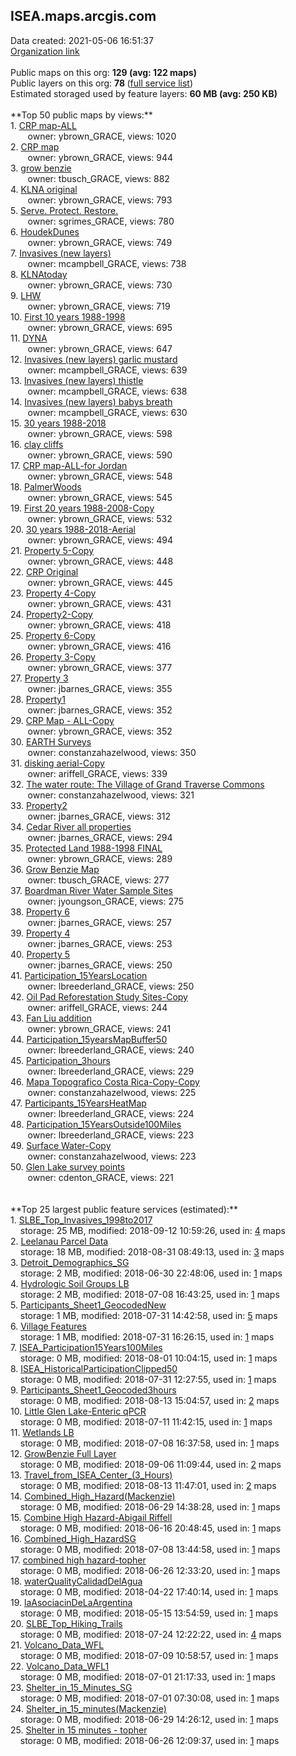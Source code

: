 <h2>ISEA.maps.arcgis.com</h2> Data created: 2021-05-06 16:51:37 <br /><a target='new' href='https://ISEA.maps.arcgis.com'>Organization link</a><br /><br />Public maps on this org: <b>129 (avg: 122 maps)</b><br />Public layers on this org: <b>78 </b>(<a target='new' href='https://services.arcgis.com/0hd9ESOX2udubDk3/ArcGIS/rest/services'>full service list</a>)<br />Estimated storaged used by feature layers: <b>60 MB (avg: 250 KB)</b><br /><br />**Top 50 public maps by views:**<br />  1. <a target='new' href='https://www.arcgis.com/home/item.html?id=af13a67d37ec416db61bc8645d1ec831'>CRP map-ALL</a> <br />  &nbsp;&nbsp;&nbsp;&nbsp; &nbsp;&nbsp;owner: ybrown_GRACE, views: 1020<br />  2. <a target='new' href='https://www.arcgis.com/home/item.html?id=244d4f1b26444ddabed8b4181a124ef8'>CRP map</a> <br />  &nbsp;&nbsp;&nbsp;&nbsp; &nbsp;&nbsp;owner: ybrown_GRACE, views: 944<br />  3. <a target='new' href='https://www.arcgis.com/home/item.html?id=2e5ac3d823b342479d742445e7da07a2'>grow benzie </a> <br />  &nbsp;&nbsp;&nbsp;&nbsp; &nbsp;&nbsp;owner: tbusch_GRACE, views: 882<br />  4. <a target='new' href='https://www.arcgis.com/home/item.html?id=d10809bfd8ec41c7a63ea351dcfa8b7c'>KLNA original</a> <br />  &nbsp;&nbsp;&nbsp;&nbsp; &nbsp;&nbsp;owner: ybrown_GRACE, views: 793<br />  5. <a target='new' href='https://www.arcgis.com/home/item.html?id=60946054cb4445bb95aa91d94b7c361b'>Serve. Protect. Restore. </a> <br />  &nbsp;&nbsp;&nbsp;&nbsp; &nbsp;&nbsp;owner: sgrimes_GRACE, views: 780<br />  6. <a target='new' href='https://www.arcgis.com/home/item.html?id=d0d435cb4f5e4e7c870fe5e0e0410458'>HoudekDunes</a> <br />  &nbsp;&nbsp;&nbsp;&nbsp; &nbsp;&nbsp;owner: ybrown_GRACE, views: 749<br />  7. <a target='new' href='https://www.arcgis.com/home/item.html?id=f196414868b34c0b86b2c9f9289a9781'>Invasives (new layers)</a> <br />  &nbsp;&nbsp;&nbsp;&nbsp; &nbsp;&nbsp;owner: mcampbell_GRACE, views: 738<br />  8. <a target='new' href='https://www.arcgis.com/home/item.html?id=9d8ca4b0a91347088ca08b42073511a6'>KLNAtoday</a> <br />  &nbsp;&nbsp;&nbsp;&nbsp; &nbsp;&nbsp;owner: ybrown_GRACE, views: 730<br />  9. <a target='new' href='https://www.arcgis.com/home/item.html?id=1208f68e6a504217b2b534a51d6e258b'>LHW</a> <br />  &nbsp;&nbsp;&nbsp;&nbsp; &nbsp;&nbsp;owner: ybrown_GRACE, views: 719<br />  10. <a target='new' href='https://www.arcgis.com/home/item.html?id=151507c78dba40e8bba06061df8b0544'>First 10 years 1988-1998</a> <br />  &nbsp;&nbsp;&nbsp;&nbsp; &nbsp;&nbsp;owner: ybrown_GRACE, views: 695<br />  11. <a target='new' href='https://www.arcgis.com/home/item.html?id=205d4233f46f45b797d5b52df29d43b6'>DYNA</a> <br />  &nbsp;&nbsp;&nbsp;&nbsp; &nbsp;&nbsp;owner: ybrown_GRACE, views: 647<br />  12. <a target='new' href='https://www.arcgis.com/home/item.html?id=488cfdfbb6404be1bd0dc6cbb0fdebd4'>Invasives (new layers) garlic mustard</a> <br />  &nbsp;&nbsp;&nbsp;&nbsp; &nbsp;&nbsp;owner: mcampbell_GRACE, views: 639<br />  13. <a target='new' href='https://www.arcgis.com/home/item.html?id=87d931775d2d4d00a0f7f8cd57696dd1'>Invasives (new layers) thistle</a> <br />  &nbsp;&nbsp;&nbsp;&nbsp; &nbsp;&nbsp;owner: mcampbell_GRACE, views: 638<br />  14. <a target='new' href='https://www.arcgis.com/home/item.html?id=5342111b22c14c1e9986a1d572afd01b'>Invasives (new layers) babys breath</a> <br />  &nbsp;&nbsp;&nbsp;&nbsp; &nbsp;&nbsp;owner: mcampbell_GRACE, views: 630<br />  15. <a target='new' href='https://www.arcgis.com/home/item.html?id=519138d270b64c778b822f0447c176ff'>30 years 1988-2018</a> <br />  &nbsp;&nbsp;&nbsp;&nbsp; &nbsp;&nbsp;owner: ybrown_GRACE, views: 598<br />  16. <a target='new' href='https://www.arcgis.com/home/item.html?id=ab1fec72f3df42c69753beaa0bd08822'>clay cliffs</a> <br />  &nbsp;&nbsp;&nbsp;&nbsp; &nbsp;&nbsp;owner: ybrown_GRACE, views: 590<br />  17. <a target='new' href='https://www.arcgis.com/home/item.html?id=ac32afaf83a945dbbbf5d1731dd94e85'>CRP map-ALL-for Jordan</a> <br />  &nbsp;&nbsp;&nbsp;&nbsp; &nbsp;&nbsp;owner: ybrown_GRACE, views: 548<br />  18. <a target='new' href='https://www.arcgis.com/home/item.html?id=a35d2785898a41af9de76419e06cb9db'>PalmerWoods</a> <br />  &nbsp;&nbsp;&nbsp;&nbsp; &nbsp;&nbsp;owner: ybrown_GRACE, views: 545<br />  19. <a target='new' href='https://www.arcgis.com/home/item.html?id=f5445b6c9c2849ed8fe103e9eec92c83'>First 20 years 1988-2008-Copy</a> <br />  &nbsp;&nbsp;&nbsp;&nbsp; &nbsp;&nbsp;owner: ybrown_GRACE, views: 532<br />  20. <a target='new' href='https://www.arcgis.com/home/item.html?id=4ff7e1ee082c480fb4177c3cf145d8d7'>30 years 1988-2018-Aerial</a> <br />  &nbsp;&nbsp;&nbsp;&nbsp; &nbsp;&nbsp;owner: ybrown_GRACE, views: 494<br />  21. <a target='new' href='https://www.arcgis.com/home/item.html?id=a8a1aa0452ef4990bc1edb33320fec8d'>Property 5-Copy</a> <br />  &nbsp;&nbsp;&nbsp;&nbsp; &nbsp;&nbsp;owner: ybrown_GRACE, views: 448<br />  22. <a target='new' href='https://www.arcgis.com/home/item.html?id=b60c25275502467f988ebe7a397e27ae'>CRP Original</a> <br />  &nbsp;&nbsp;&nbsp;&nbsp; &nbsp;&nbsp;owner: ybrown_GRACE, views: 445<br />  23. <a target='new' href='https://www.arcgis.com/home/item.html?id=19ad845ac8624136968316ce4041c1a4'>Property 4-Copy</a> <br />  &nbsp;&nbsp;&nbsp;&nbsp; &nbsp;&nbsp;owner: ybrown_GRACE, views: 431<br />  24. <a target='new' href='https://www.arcgis.com/home/item.html?id=286824f1f10e445ebbff5bc197305133'>Property2-Copy</a> <br />  &nbsp;&nbsp;&nbsp;&nbsp; &nbsp;&nbsp;owner: ybrown_GRACE, views: 418<br />  25. <a target='new' href='https://www.arcgis.com/home/item.html?id=7f71b25c101d4d7e85a5c5dd2eb8e3e8'>Property 6-Copy</a> <br />  &nbsp;&nbsp;&nbsp;&nbsp; &nbsp;&nbsp;owner: ybrown_GRACE, views: 416<br />  26. <a target='new' href='https://www.arcgis.com/home/item.html?id=4e6cf6c8eaa64db49b11d2eea6aab21f'>Property 3-Copy</a> <br />  &nbsp;&nbsp;&nbsp;&nbsp; &nbsp;&nbsp;owner: ybrown_GRACE, views: 377<br />  27. <a target='new' href='https://www.arcgis.com/home/item.html?id=279531cf5fad426291898b7e9ec00172'>Property 3</a> <br />  &nbsp;&nbsp;&nbsp;&nbsp; &nbsp;&nbsp;owner: jbarnes_GRACE, views: 355<br />  28. <a target='new' href='https://www.arcgis.com/home/item.html?id=ba16cbac90554a6c859857f308a8aee7'>Property1</a> <br />  &nbsp;&nbsp;&nbsp;&nbsp; &nbsp;&nbsp;owner: jbarnes_GRACE, views: 352<br />  29. <a target='new' href='https://www.arcgis.com/home/item.html?id=67ac25b734c641b4ad2fefdd893aebe6'>CRP Map - ALL-Copy</a> <br />  &nbsp;&nbsp;&nbsp;&nbsp; &nbsp;&nbsp;owner: ybrown_GRACE, views: 352<br />  30. <a target='new' href='https://www.arcgis.com/home/item.html?id=9cfd14d907144ff8bd4edf53caeb7ece'>EARTH Surveys</a> <br />  &nbsp;&nbsp;&nbsp;&nbsp; &nbsp;&nbsp;owner: constanzahazelwood, views: 350<br />  31. <a target='new' href='https://www.arcgis.com/home/item.html?id=6de0bf4dbc01466f84a67cb98a64f075'>disking aerial-Copy</a> <br />  &nbsp;&nbsp;&nbsp;&nbsp; &nbsp;&nbsp;owner: ariffell_GRACE, views: 339<br />  32. <a target='new' href='https://www.arcgis.com/home/item.html?id=7b88e2b03aa641f0800f5fb57906673a'>The water route: The Village of Grand Traverse Commons</a> <br />  &nbsp;&nbsp;&nbsp;&nbsp; &nbsp;&nbsp;owner: constanzahazelwood, views: 321<br />  33. <a target='new' href='https://www.arcgis.com/home/item.html?id=7421c5583e81475b83672455f76c30cc'>Property2</a> <br />  &nbsp;&nbsp;&nbsp;&nbsp; &nbsp;&nbsp;owner: jbarnes_GRACE, views: 312<br />  34. <a target='new' href='https://www.arcgis.com/home/item.html?id=e4de6e48218d421dab7b9c9d88be06b7'>Cedar River all properties</a> <br />  &nbsp;&nbsp;&nbsp;&nbsp; &nbsp;&nbsp;owner: jbarnes_GRACE, views: 294<br />  35. <a target='new' href='https://www.arcgis.com/home/item.html?id=d874873bcac946eb8e1cafab8f48aac5'>Protected Land 1988-1998 FINAL</a> <br />  &nbsp;&nbsp;&nbsp;&nbsp; &nbsp;&nbsp;owner: ybrown_GRACE, views: 289<br />  36. <a target='new' href='https://www.arcgis.com/home/item.html?id=ca4a7b73b3ff4f70851d831f3c7cf1a0'>Grow Benzie Map</a> <br />  &nbsp;&nbsp;&nbsp;&nbsp; &nbsp;&nbsp;owner: tbusch_GRACE, views: 277<br />  37. <a target='new' href='https://www.arcgis.com/home/item.html?id=d51bc723fa934e3aa352b4e982561cfe'>Boardman River Water Sample Sites</a> <br />  &nbsp;&nbsp;&nbsp;&nbsp; &nbsp;&nbsp;owner: jyoungson_GRACE, views: 275<br />  38. <a target='new' href='https://www.arcgis.com/home/item.html?id=6c2827ebc8fa4f3683e28e6a65b22b3d'>Property 6</a> <br />  &nbsp;&nbsp;&nbsp;&nbsp; &nbsp;&nbsp;owner: jbarnes_GRACE, views: 257<br />  39. <a target='new' href='https://www.arcgis.com/home/item.html?id=15de3769ed0247588e326b3e192d9702'>Property 4</a> <br />  &nbsp;&nbsp;&nbsp;&nbsp; &nbsp;&nbsp;owner: jbarnes_GRACE, views: 253<br />  40. <a target='new' href='https://www.arcgis.com/home/item.html?id=d1dc043626aa42ffb243ad77edfc21a6'>Property 5</a> <br />  &nbsp;&nbsp;&nbsp;&nbsp; &nbsp;&nbsp;owner: jbarnes_GRACE, views: 250<br />  41. <a target='new' href='https://www.arcgis.com/home/item.html?id=185ee5a6f8da4192a70fae175d4ece9a'>Participation_15YearsLocation</a> <br />  &nbsp;&nbsp;&nbsp;&nbsp; &nbsp;&nbsp;owner: lbreederland_GRACE, views: 250<br />  42. <a target='new' href='https://www.arcgis.com/home/item.html?id=14e3be70ff9a468d8225d679903569f8'>Oil Pad Reforestation Study Sites-Copy</a> <br />  &nbsp;&nbsp;&nbsp;&nbsp; &nbsp;&nbsp;owner: ariffell_GRACE, views: 244<br />  43. <a target='new' href='https://www.arcgis.com/home/item.html?id=e2d814ee4dec46ea8f4b8fbb00f8225c'>Fan Liu addition</a> <br />  &nbsp;&nbsp;&nbsp;&nbsp; &nbsp;&nbsp;owner: ybrown_GRACE, views: 241<br />  44. <a target='new' href='https://www.arcgis.com/home/item.html?id=8bb4e41bc75942a1a394af16b3e2e896'>Participation_15yearsMapBuffer50</a> <br />  &nbsp;&nbsp;&nbsp;&nbsp; &nbsp;&nbsp;owner: lbreederland_GRACE, views: 240<br />  45. <a target='new' href='https://www.arcgis.com/home/item.html?id=d3d44a60be1f4cbe8d0d66f169371509'>Participation_3hours</a> <br />  &nbsp;&nbsp;&nbsp;&nbsp; &nbsp;&nbsp;owner: lbreederland_GRACE, views: 229<br />  46. <a target='new' href='https://www.arcgis.com/home/item.html?id=c7b9c38edac5492295da6c9a577a2398'>Mapa Topografico Costa Rica-Copy-Copy</a> <br />  &nbsp;&nbsp;&nbsp;&nbsp; &nbsp;&nbsp;owner: constanzahazelwood, views: 225<br />  47. <a target='new' href='https://www.arcgis.com/home/item.html?id=ec605c1cfa754c04859dd0a93d3d5074'>Participants_15YearsHeatMap</a> <br />  &nbsp;&nbsp;&nbsp;&nbsp; &nbsp;&nbsp;owner: lbreederland_GRACE, views: 224<br />  48. <a target='new' href='https://www.arcgis.com/home/item.html?id=86a46d74fed1468a9f745b0bda285a65'>Participation_15YearsOutside100Miles</a> <br />  &nbsp;&nbsp;&nbsp;&nbsp; &nbsp;&nbsp;owner: lbreederland_GRACE, views: 223<br />  49. <a target='new' href='https://www.arcgis.com/home/item.html?id=4cb2dc7c5e8144fe868444983534398f'>Surface Water-Copy</a> <br />  &nbsp;&nbsp;&nbsp;&nbsp; &nbsp;&nbsp;owner: constanzahazelwood, views: 223<br />  50. <a target='new' href='https://www.arcgis.com/home/item.html?id=0c92bde7b4994acf9719dd8071f87207'>Glen Lake survey points </a> <br />  &nbsp;&nbsp;&nbsp;&nbsp; &nbsp;&nbsp;owner: cdenton_GRACE, views: 221<br /><br /><br />**Top 25 largest public feature services (estimated):**<br /> 1. <a target='new' href='https://www.arcgis.com/home/item.html?id=dd129c41fe5d4eba95fc368e42ddf3da'>SLBE_Top_Invasives_1998to2017</a><br /> &nbsp;&nbsp;&nbsp;&nbsp;storage: 25 MB, modified: 2018-09-12 10:59:26,  used in: <a target='new' href='https://ed-ind-tb.s3-us-west-1.amazonaws.com/ADI/dd129c41fe5d4eba95fc368e42ddf3da.html'> 4</a> maps<br /> 2. <a target='new' href='https://www.arcgis.com/home/item.html?id=85a2feab353b45b49d23ac4305aae185'>Leelanau Parcel Data</a><br /> &nbsp;&nbsp;&nbsp;&nbsp;storage: 18 MB, modified: 2018-08-31 08:49:13,  used in: <a target='new' href='https://ed-ind-tb.s3-us-west-1.amazonaws.com/ADI/85a2feab353b45b49d23ac4305aae185.html'> 3</a> maps<br /> 3. <a target='new' href='https://www.arcgis.com/home/item.html?id=fe35b0101bd84586b980642eb2c5d468'>Detroit_Demographics_SG</a><br /> &nbsp;&nbsp;&nbsp;&nbsp;storage: 2 MB, modified: 2018-06-30 22:48:06,  used in: <a target='new' href='https://ed-ind-tb.s3-us-west-1.amazonaws.com/ADI/fe35b0101bd84586b980642eb2c5d468.html'> 1</a> maps<br /> 4. <a target='new' href='https://www.arcgis.com/home/item.html?id=0da120e2578b44be90b0be75b14409bc'>Hydrologic Soil Groups LB</a><br /> &nbsp;&nbsp;&nbsp;&nbsp;storage: 2 MB, modified: 2018-07-08 16:43:25,  used in: <a target='new' href='https://ed-ind-tb.s3-us-west-1.amazonaws.com/ADI/0da120e2578b44be90b0be75b14409bc.html'> 1</a> maps<br /> 5. <a target='new' href='https://www.arcgis.com/home/item.html?id=de3d50bf4d2a4c759cab04bf56e0d09d'>Participants_Sheet1_GeocodedNew</a><br /> &nbsp;&nbsp;&nbsp;&nbsp;storage: 1 MB, modified: 2018-07-31 14:42:58,  used in: <a target='new' href='https://ed-ind-tb.s3-us-west-1.amazonaws.com/ADI/de3d50bf4d2a4c759cab04bf56e0d09d.html'> 5</a> maps<br /> 6. <a target='new' href='https://www.arcgis.com/home/item.html?id=5da272ffcac04a73884c42fb5dc815da'>Village Features</a><br /> &nbsp;&nbsp;&nbsp;&nbsp;storage: 1 MB, modified: 2018-07-31 16:26:15,  used in: <a target='new' href='https://ed-ind-tb.s3-us-west-1.amazonaws.com/ADI/5da272ffcac04a73884c42fb5dc815da.html'> 1</a> maps<br /> 7. <a target='new' href='https://www.arcgis.com/home/item.html?id=ab2182259b8e42fd83c95104ce577e11'>ISEA_Participation15Years100Miles</a><br /> &nbsp;&nbsp;&nbsp;&nbsp;storage: 0 MB, modified: 2018-08-01 10:04:15,  used in: <a target='new' href='https://ed-ind-tb.s3-us-west-1.amazonaws.com/ADI/ab2182259b8e42fd83c95104ce577e11.html'> 1</a> maps<br /> 8. <a target='new' href='https://www.arcgis.com/home/item.html?id=151769b25c3f4fde8d0b8a1d29abd1f1'>ISEA_HistoricalParticipationClipped50</a><br /> &nbsp;&nbsp;&nbsp;&nbsp;storage: 0 MB, modified: 2018-07-31 12:27:55,  used in: <a target='new' href='https://ed-ind-tb.s3-us-west-1.amazonaws.com/ADI/151769b25c3f4fde8d0b8a1d29abd1f1.html'> 1</a> maps<br /> 9. <a target='new' href='https://www.arcgis.com/home/item.html?id=75135335435b46fa98f17a1c4d7fba3b'>Participants_Sheet1_Geocoded3hours</a><br /> &nbsp;&nbsp;&nbsp;&nbsp;storage: 0 MB, modified: 2018-08-13 15:04:57,  used in: <a target='new' href='https://ed-ind-tb.s3-us-west-1.amazonaws.com/ADI/75135335435b46fa98f17a1c4d7fba3b.html'> 2</a> maps<br /> 10. <a target='new' href='https://www.arcgis.com/home/item.html?id=54751b093ae34d089fda838176c44238'>Little Glen Lake-Enteric qPCR</a><br /> &nbsp;&nbsp;&nbsp;&nbsp;storage: 0 MB, modified: 2018-07-11 11:42:15,  used in: <a target='new' href='https://ed-ind-tb.s3-us-west-1.amazonaws.com/ADI/54751b093ae34d089fda838176c44238.html'> 1</a> maps<br /> 11. <a target='new' href='https://www.arcgis.com/home/item.html?id=cff5ff35e14349cc92befc001195eb56'>Wetlands LB</a><br /> &nbsp;&nbsp;&nbsp;&nbsp;storage: 0 MB, modified: 2018-07-08 16:37:58,  used in: <a target='new' href='https://ed-ind-tb.s3-us-west-1.amazonaws.com/ADI/cff5ff35e14349cc92befc001195eb56.html'> 1</a> maps<br /> 12. <a target='new' href='https://www.arcgis.com/home/item.html?id=43b862aa957c40fe95624cdf1efa5511'>GrowBenzie Full Layer</a><br /> &nbsp;&nbsp;&nbsp;&nbsp;storage: 0 MB, modified: 2018-09-06 11:09:44,  used in: <a target='new' href='https://ed-ind-tb.s3-us-west-1.amazonaws.com/ADI/43b862aa957c40fe95624cdf1efa5511.html'> 2</a> maps<br /> 13. <a target='new' href='https://www.arcgis.com/home/item.html?id=82e92770b2fd41b2b2d207c4343828c6'>Travel_from_ISEA_Center_(3_Hours)</a><br /> &nbsp;&nbsp;&nbsp;&nbsp;storage: 0 MB, modified: 2018-08-13 11:47:01,  used in: <a target='new' href='https://ed-ind-tb.s3-us-west-1.amazonaws.com/ADI/82e92770b2fd41b2b2d207c4343828c6.html'> 2</a> maps<br /> 14. <a target='new' href='https://www.arcgis.com/home/item.html?id=ce2975d7c1a94581bac50b668cad53a0'>Combined_High_Hazard(Mackenzie)</a><br /> &nbsp;&nbsp;&nbsp;&nbsp;storage: 0 MB, modified: 2018-06-29 14:38:28,  used in: <a target='new' href='https://ed-ind-tb.s3-us-west-1.amazonaws.com/ADI/ce2975d7c1a94581bac50b668cad53a0.html'> 1</a> maps<br /> 15. <a target='new' href='https://www.arcgis.com/home/item.html?id=2f2b661f031642cb93713b874a5329fb'>Combine High Hazard-Abigail Riffell</a><br /> &nbsp;&nbsp;&nbsp;&nbsp;storage: 0 MB, modified: 2018-06-16 20:48:45,  used in: <a target='new' href='https://ed-ind-tb.s3-us-west-1.amazonaws.com/ADI/2f2b661f031642cb93713b874a5329fb.html'> 1</a> maps<br /> 16. <a target='new' href='https://www.arcgis.com/home/item.html?id=bc3f43e89d9d4f36b8a5b4eabe6a92db'>Combined_High_HazardSG</a><br /> &nbsp;&nbsp;&nbsp;&nbsp;storage: 0 MB, modified: 2018-07-08 13:44:58,  used in: <a target='new' href='https://ed-ind-tb.s3-us-west-1.amazonaws.com/ADI/bc3f43e89d9d4f36b8a5b4eabe6a92db.html'> 1</a> maps<br /> 17. <a target='new' href='https://www.arcgis.com/home/item.html?id=67e621e04a3a438091a0f302bb302d71'>combined high hazard-topher</a><br /> &nbsp;&nbsp;&nbsp;&nbsp;storage: 0 MB, modified: 2018-06-26 12:33:20,  used in: <a target='new' href='https://ed-ind-tb.s3-us-west-1.amazonaws.com/ADI/67e621e04a3a438091a0f302bb302d71.html'> 1</a> maps<br /> 18. <a target='new' href='https://www.arcgis.com/home/item.html?id=644eb10e13a448e0a97785b9b125e5c6'>waterQualityCalidadDelAgua</a><br /> &nbsp;&nbsp;&nbsp;&nbsp;storage: 0 MB, modified: 2018-04-22 17:40:14,  used in: <a target='new' href='https://ed-ind-tb.s3-us-west-1.amazonaws.com/ADI/644eb10e13a448e0a97785b9b125e5c6.html'> 1</a> maps<br /> 19. <a target='new' href='https://www.arcgis.com/home/item.html?id=2fffc6a58fcc4fb6961bd7b80d1b49cb'>laAsociacinDeLaArgentina</a><br /> &nbsp;&nbsp;&nbsp;&nbsp;storage: 0 MB, modified: 2018-05-15 13:54:59,  used in: <a target='new' href='https://ed-ind-tb.s3-us-west-1.amazonaws.com/ADI/2fffc6a58fcc4fb6961bd7b80d1b49cb.html'> 1</a> maps<br /> 20. <a target='new' href='https://www.arcgis.com/home/item.html?id=838a08c78f8c497294551327fcb82a55'>SLBE_Top_Hiking_Trails</a><br /> &nbsp;&nbsp;&nbsp;&nbsp;storage: 0 MB, modified: 2018-07-24 12:22:22,  used in: <a target='new' href='https://ed-ind-tb.s3-us-west-1.amazonaws.com/ADI/838a08c78f8c497294551327fcb82a55.html'> 4</a> maps<br /> 21. <a target='new' href='https://www.arcgis.com/home/item.html?id=77c8151f040d4140bad19904da224709'>Volcano_Data_WFL</a><br /> &nbsp;&nbsp;&nbsp;&nbsp;storage: 0 MB, modified: 2018-07-09 10:58:57,  used in: <a target='new' href='https://ed-ind-tb.s3-us-west-1.amazonaws.com/ADI/77c8151f040d4140bad19904da224709.html'> 1</a> maps<br /> 22. <a target='new' href='https://www.arcgis.com/home/item.html?id=3392cb553848435a944bc977259b97fa'>Volcano_Data_WFL1</a><br /> &nbsp;&nbsp;&nbsp;&nbsp;storage: 0 MB, modified: 2018-07-01 21:17:33,  used in: <a target='new' href='https://ed-ind-tb.s3-us-west-1.amazonaws.com/ADI/3392cb553848435a944bc977259b97fa.html'> 1</a> maps<br /> 23. <a target='new' href='https://www.arcgis.com/home/item.html?id=9f4d4947583a4beeb4eb64fe77c2df02'>Shelter_in_15_Minutes_SG</a><br /> &nbsp;&nbsp;&nbsp;&nbsp;storage: 0 MB, modified: 2018-07-01 07:30:08,  used in: <a target='new' href='https://ed-ind-tb.s3-us-west-1.amazonaws.com/ADI/9f4d4947583a4beeb4eb64fe77c2df02.html'> 1</a> maps<br /> 24. <a target='new' href='https://www.arcgis.com/home/item.html?id=f744629ae4af469ba0906543a821c7a3'>Shelter_in_15_minutes(Mackenzie)</a><br /> &nbsp;&nbsp;&nbsp;&nbsp;storage: 0 MB, modified: 2018-06-29 14:26:12,  used in: <a target='new' href='https://ed-ind-tb.s3-us-west-1.amazonaws.com/ADI/f744629ae4af469ba0906543a821c7a3.html'> 1</a> maps<br /> 25. <a target='new' href='https://www.arcgis.com/home/item.html?id=697de8e8cd6b40c49649c681c8b93ae0'>Shelter in 15 minutes - topher</a><br /> &nbsp;&nbsp;&nbsp;&nbsp;storage: 0 MB, modified: 2018-06-26 12:09:37,  used in: <a target='new' href='https://ed-ind-tb.s3-us-west-1.amazonaws.com/ADI/697de8e8cd6b40c49649c681c8b93ae0.html'> 1</a> maps<br />